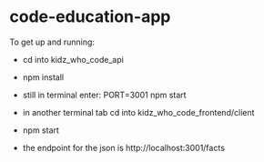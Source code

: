 # code-education-app

To get up and running:

- cd into kidz_who_code_api

- npm install

- still in terminal enter: PORT=3001 npm start

- in another terminal tab cd into kidz_who_code_frontend/client

- npm start

- the endpoint for the json is http://localhost:3001/facts
